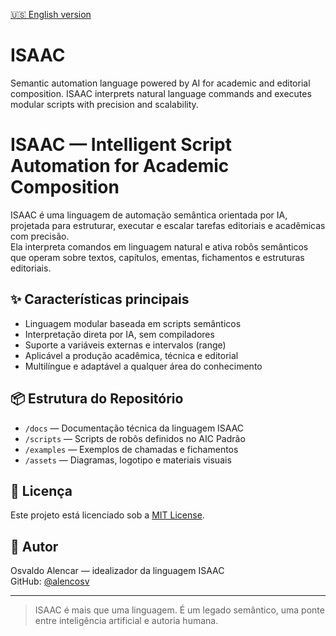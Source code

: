 [🇺🇸 English version](README.en.md)
# ISAAC
Semantic automation language powered by AI for academic and editorial composition. ISAAC interprets natural language commands and executes modular scripts with precision and scalability.
# ISAAC — Intelligent Script Automation for Academic Composition

ISAAC é uma linguagem de automação semântica orientada por IA, projetada para estruturar, executar e escalar tarefas editoriais e acadêmicas com precisão.  
Ela interpreta comandos em linguagem natural e ativa robôs semânticos que operam sobre textos, capítulos, ementas, fichamentos e estruturas editoriais.

## ✨ Características principais

- Linguagem modular baseada em scripts semânticos
- Interpretação direta por IA, sem compiladores
- Suporte a variáveis externas e intervalos (range)
- Aplicável a produção acadêmica, técnica e editorial
- Multilíngue e adaptável a qualquer área do conhecimento

## 📦 Estrutura do Repositório

- `/docs` — Documentação técnica da linguagem ISAAC
- `/scripts` — Scripts de robôs definidos no AIC Padrão
- `/examples` — Exemplos de chamadas e fichamentos
- `/assets` — Diagramas, logotipo e materiais visuais

## 📜 Licença

Este projeto está licenciado sob a [MIT License](LICENSE).

## 👤 Autor

Osvaldo Alencar — idealizador da linguagem ISAAC  
GitHub: [@alencosv](https://github.com/alencosv)

---

> ISAAC é mais que uma linguagem. É um legado semântico, uma ponte entre inteligência artificial e autoria humana.
